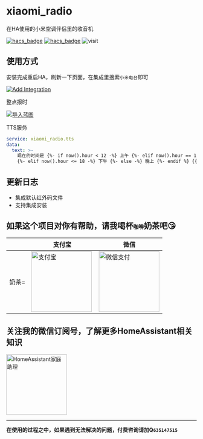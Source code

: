 # xiaomi_radio
在HA使用的小米空调伴侣里的收音机

[![hacs_badge](https://img.shields.io/badge/Home-Assistant-%23049cdb)](https://www.home-assistant.io/)
[![hacs_badge](https://img.shields.io/badge/HACS-Custom-41BDF5.svg)](https://github.com/hacs/integration)
![visit](https://visitor-badge.glitch.me/badge?page_id=shaonianzhentan.xiaomi_radio&left_text=visit)

## 使用方式

安装完成重启HA，刷新一下页面，在集成里搜索`小米电台`即可

[![Add Integration](https://my.home-assistant.io/badges/config_flow_start.svg)](https://my.home-assistant.io/redirect/config_flow_start?domain=xiaomi_radio)

整点报时

[![导入蓝图](https://my.home-assistant.io/badges/blueprint_import.svg)](https://my.home-assistant.io/redirect/blueprint_import/?blueprint_url=https%3A%2F%2Fgithub.com%2Fshaonianzhentan%2Fxiaomi_radio%2Fblob%2Fmain%2Fblueprints%2Ftime_reminder.yaml)

TTS服务
```yaml
service: xiaomi_radio.tts
data:
  text: >-
    现在的时间是 {%- if now().hour < 12 -%} 上午 {%- elif now().hour == 12 -%} 中午
    {%- elif now().hour <= 18 -%} 下午 {%- else -%} 晚上 {%- endif %} {{now().strftime("%I:%M")}}
```

## 更新日志

- 集成默认红外码文件
- 支持集成安装

## 如果这个项目对你有帮助，请我喝杯<del style="font-size: 14px;">咖啡</del>奶茶吧😘
|  |支付宝|微信|
|---|---|---|
奶茶= | <img src="https://ha.jiluxinqing.com/img/alipay.png" align="left" height="160" width="160" alt="支付宝" title="支付宝">  |  <img src="https://ha.jiluxinqing.com/img/wechat.png" height="160" width="160" alt="微信支付" title="微信">

## 关注我的微信订阅号，了解更多HomeAssistant相关知识
<img src="https://ha.jiluxinqing.com/img/wechat-channel.png" height="160" alt="HomeAssistant家庭助理" title="HomeAssistant家庭助理">

---
**在使用的过程之中，如果遇到无法解决的问题，付费咨询请加Q`635147515`**